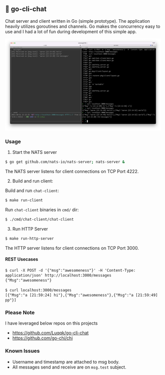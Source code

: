 
## 💬 go-cli-chat

Chat server and client written in Go (simple prototype). The application heavily utilizes goroutines and channels. Go makes the concurrency easy to use and I had a lot of fun during development of this simple app.

![chat-client](assets/chat.png)

### Usage

1. Start the NATS server
```bash
$ go get github.com/nats-io/nats-server; nats-server &
```
The NATS server listens for client connections on TCP Port 4222.


2. Build and run client:

Build and run `chat-client`:

```bash
$ make run-client
```

Run `chat-client` binaries in `cmd/` dir:

```bash
$ ./cmd/chat-client/chat-client
```

3. Run HTTP Server
```bash
$ make run-http-server
```
   The HTTP server listens for client connections on TCP Port 3000.
#### REST Usecases
    $ curl -X POST -d '{"msg":"awesomeness"}' -H 'Content-Type: application/json' http://localhost:3000/messages
    {"Msg":"awesomeness"}
    
    $ curl localhost:3000/messages
    [{"Msg":"a [21:59:24] hi"},{"Msg":"awesomeness"},{"Msg":"a [21:59:49] pp"}]

### Please Note

I have leveraged below repos on this projects 
- https://github.com/Luqqk/go-cli-chat
- https://github.com/go-chi/chi

### Known Issues
- Username and timestamp are attached to msg body.
- All messages send and receive are on `msg.test` subject.